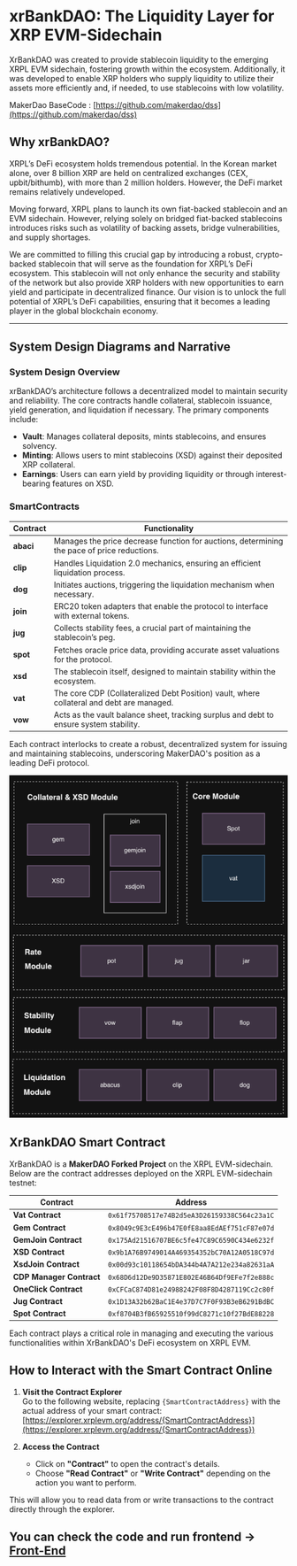 # xrBankDAO: The Liquidity Layer for XRP EVM-Sidechain

XrBankDAO was created to provide stablecoin liquidity to the emerging XRPL EVM sidechain, fostering growth within the ecosystem. Additionally, it was developed to enable XRP holders who supply liquidity to utilize their assets more efficiently and, if needed, to use stablecoins with low volatility.

MakerDao BaseCode : [https://github.com/makerdao/dss](https://github.com/makerdao/dss)

## Why xrBankDAO?

XRPL’s DeFi ecosystem holds tremendous potential. In the Korean market alone, over 8 billion XRP are held on centralized exchanges (CEX, upbit/bithumb), with more than 2 million holders. However, the DeFi market remains relatively undeveloped.

Moving forward, XRPL plans to launch its own fiat-backed stablecoin and an EVM sidechain. However, relying solely on bridged fiat-backed stablecoins introduces risks such as volatility of backing assets, bridge vulnerabilities, and supply shortages.

We are committed to filling this crucial gap by introducing a robust, crypto-backed stablecoin that will serve as the foundation for XRPL’s DeFi ecosystem. This stablecoin will not only enhance the security and stability of the network but also provide XRP holders with new opportunities to earn yield and participate in decentralized finance. Our vision is to unlock the full potential of XRPL’s DeFi capabilities, ensuring that it becomes a leading player in the global blockchain economy.

---

## System Design Diagrams and Narrative

### System Design Overview

xrBankDAO’s architecture follows a decentralized model to maintain security and reliability. The core contracts handle collateral, stablecoin issuance, yield generation, and liquidation if necessary. The primary components include:

- **Vault**: Manages collateral deposits, mints stablecoins, and ensures solvency.
- **Minting**: Allows users to mint stablecoins (XSD) against their deposited XRP collateral.
- **Earnings**: Users can earn yield by providing liquidity or through interest-bearing features on XSD.

### SmartContracts

| **Contract** | **Functionality**                                                                           |
| ------------ | ------------------------------------------------------------------------------------------- |
| **abaci**    | Manages the price decrease function for auctions, determining the pace of price reductions. |
| **clip**     | Handles Liquidation 2.0 mechanics, ensuring an efficient liquidation process.               |
| **dog**      | Initiates auctions, triggering the liquidation mechanism when necessary.                    |
| **join**     | ERC20 token adapters that enable the protocol to interface with external tokens.            |
| **jug**      | Collects stability fees, a crucial part of maintaining the stablecoin’s peg.                |
| **spot**     | Fetches oracle price data, providing accurate asset valuations for the protocol.            |
| **xsd**      | The stablecoin itself, designed to maintain stability within the ecosystem.                 |
| **vat**      | The core CDP (Collateralized Debt Position) vault, where collateral and debt are managed.   |
| **vow**      | Acts as the vault balance sheet, tracking surplus and debt to ensure system stability.      |

Each contract interlocks to create a robust, decentralized system for issuing and maintaining stablecoins, underscoring MakerDAO's position as a leading DeFi protocol.

![System Diagram](./Modules.png)

## XrBankDAO Smart Contract

XrBankDAO is a **MakerDAO Forked Project** on the XRPL EVM-sidechain. Below are the contract addresses deployed on the XRPL EVM-sidechain testnet:

| Contract                 | Address                                      |
| ------------------------ | -------------------------------------------- |
| **Vat Contract**         | `0x61f75708517e74B2d5eA3D26159338C564c23a1C` |
| **Gem Contract**         | `0x8049c9E3cE496b47E0fE8aa8EdAEf751cF87e07d` |
| **GemJoin Contract**     | `0x175Ad21516707BE6c5fe47C89C6590C434e6232f` |
| **XSD Contract**         | `0x9b1A76B9749014A469354352bC70A12A0518C97d` |
| **XsdJoin Contract**     | `0x00d93c10118654bDA344b4A7A212e234a82631aA` |
| **CDP Manager Contract** | `0x68D6d12De9D35871E802E46B64Df9EFe7f2e888c` |
| **OneClick Contract**    | `0xCFCaC874D81e24988242F08F8D4287119Cc2c80f` |
| **Jug Contract**         | `0x1D13A32b62BaC1E4e37D7C7F0F93B3eB6291BdBC` |
| **Spot Contract**        | `0xf8704B3fB65925510f99dC8271c10f27BdE88228` |

Each contract plays a critical role in managing and executing the various functionalities within XrBankDAO's DeFi ecosystem on XRPL EVM.

## How to Interact with the Smart Contract Online

1. **Visit the Contract Explorer**  
   Go to the following website, replacing `{SmartContractAddress}` with the actual address of your smart contract:  
   [https://explorer.xrplevm.org/address/{SmartContractAddress}](https://explorer.xrplevm.org/address/{SmartContractAddress})

2. **Access the Contract**
   - Click on **"Contract"** to open the contract's details.
   - Choose **"Read Contract"** or **"Write Contract"** depending on the action you want to perform.

This will allow you to read data from or write transactions to the contract directly through the explorer.

## You can check the code and run frontend -> [Front-End](https://github.com/xrBankDao/frontend)
